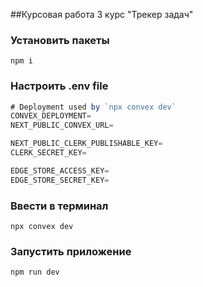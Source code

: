 ##Курсовая работа 3 курс "Трекер задач"

### Установить пакеты

```shell
npm i
```

### Настроить .env file


```js
# Deployment used by `npx convex dev`
CONVEX_DEPLOYMENT=
NEXT_PUBLIC_CONVEX_URL=

NEXT_PUBLIC_CLERK_PUBLISHABLE_KEY=
CLERK_SECRET_KEY=

EDGE_STORE_ACCESS_KEY=
EDGE_STORE_SECRET_KEY=
```

### Ввести в терминал

```shell
npx convex dev

```

### Запустить приложение

```shell
npm run dev
```

